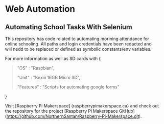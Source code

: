 # Web Automation

## Automating School Tasks With Selenium

This repository has code related to automating morining attendance for online schooling.
All paths and login credentials have been redacted and will nedd to be replaced or defined as symbolic constants/env variables.

For more information as well as SD cards with {
  >
  >"OS" : "Raspbian",
  >
  >"Unit" : "Kexin 16GB Micro SD",
  > 
  >"Features" : "Scripts for automating google forms"
  >
  }
  
  Visit [Raspberry Pi Makerspace] (raspberrypimakerspace.ca)  and check out the repository for the project [Raspberry Pi Makerspace GitHub] (https://github.com/NorthernSantan/Raspberry-Pi-Makerspace.git).
